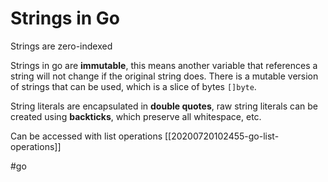 # Strings in Go

Strings are zero-indexed

Strings in go are **immutable**, this means another variable that references a string will not change if the original string does.
There is a mutable version of strings that can be used, which is a slice of bytes `[]byte`.

String literals are encapsulated in **double quotes**, raw string literals can be created using **backticks**, which preserve all whitespace, etc.

Can be accessed with list operations [[20200720102455-go-list-operations]] 

#go